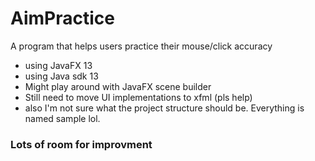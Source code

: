 # AimPractice
A program that helps users practice their mouse/click accuracy 
* using JavaFX 13
* using Java sdk 13
* Might play around with JavaFX scene builder
* Still need to move UI implementations to xfml (pls help)
* also I'm not sure what the project structure should be. Everything is named sample lol.
<h3> Lots of room for improvment <h3>
